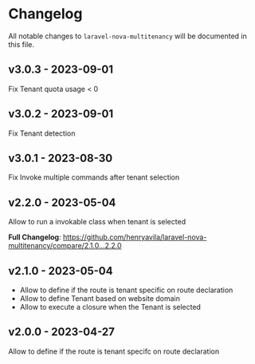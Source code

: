 # Changelog

All notable changes to `laravel-nova-multitenancy` will be documented in this file.

## v3.0.3 - 2023-09-01

Fix Tenant quota usage < 0

## v3.0.2 - 2023-09-01

Fix Tenant detection

## v3.0.1 - 2023-08-30

Fix Invoke multiple commands after tenant selection

## v2.2.0 - 2023-05-04

Allow to run a invokable class when tenant is selected

**Full Changelog**: https://github.com/henryavila/laravel-nova-multitenancy/compare/2.1.0...2.2.0

## v2.1.0 - 2023-05-04

- Allow to define if the route is tenant specific on route declaration
- Allow to define Tenant based on website domain
- Allow to execute a closure when the Tenant is selected

## v2.0.0 - 2023-04-27

Allow to define if the route is tenant specifc on route declaration
